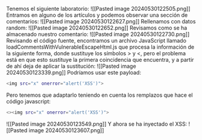Tenemos el siguiente laboratorio:
![[Pasted image 20240530122505.png]]
Entramos en alguno de los artículos y podemos observar una sección de comentarios:
![[Pasted image 20240530122627.png]]
Rellenamos con datos random:
![[Pasted image 20240530122652.png]]
Revisamos como se ha almacenado nuestro comentario:
![[Pasted image 20240530122730.png]]
Revisando el código fuente, encontramos un archivo JavaScript llamado loadCommentsWithVulnerableEscapeHtml.js que procesa la información de la siguiente forma, donde sustituye los símbolos > y <, pero el problema está en que esto sustituye la primera coincidencia que encuentra, y a partir de ahí deja de aplicar la sustitución:
![[Pasted image 20240530123339.png]]
Podríamos usar este payload:
```bash
<img src="x" onerror="alert('XSS')">
```
Pero tenemos que adaptarlo teniendo en cuenta los remplazos que hace el código javascript:
```bash
<><img src="x" onerror="alert('XSS')">
```
![[Pasted image 20240530123549.png]]
Y ahora se ha inyectado el XSS:
![[Pasted image 20240530123607.png]]
